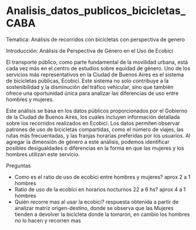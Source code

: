 # Analisis_datos_publicos_bicicletas_CABA

Tematica: Análisis de recorridos con bicicletas con perspectiva de genero

Introducción: Análisis de Perspectiva de Género en el Uso de Ecobici

El transporte público, como parte fundamental de la movilidad urbana, está cada vez más en el centro de estudios sobre equidad de género. Uno de los servicios más representativos en la Ciudad de Buenos Aires es el sistema de bicicletas públicas, Ecobici. Este sistema no solo contribuye a la sostenibilidad y la disminución del tráfico vehicular, sino que también ofrece una oportunidad única para analizar las diferencias de uso entre hombres y mujeres.

Este análisis se basa en los datos públicos proporcionados por el Gobierno de la Ciudad de Buenos Aires, los cuales incluyen información detallada sobre los recorridos realizados en Ecobici. Los datos permiten observar patrones de uso de bicicletas compartidas, como el número de viajes, las rutas más frecuentadas, y las franjas horarias preferidas por los usuarios. Al agregar la dimensión de género a este análisis, podemos identificar posibles desigualdades o diferencias en la forma en que las mujeres y los hombres utilizan este servicio.

Preguntas 

* Como es el ratio de uso de ecobici entre hombres y mujeres? aprox 2 a 1 hombres
* Ratio de uso de la ecobici en horarios nocturnos 22 a 6 hs? aprox 4 a 1 hombres
* Quién recorre mas al usar la ecobici? respuesta obtenida a partir de analizar matriz origen-destino, donde se observa que las Mujeres tienden a devolver la bicicleta donde la tomaron, en cambio los hombres no lo hacen y recorren mas



